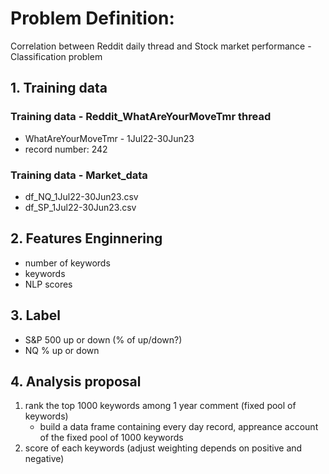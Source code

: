 # Problem Definition:
Correlation between Reddit daily thread and Stock market performance - Classification problem

## 1. Training data
### Training data - Reddit_WhatAreYourMoveTmr thread
 - WhatAreYourMoveTmr - 1Jul22-30Jun23
 - record number: 242

### Training data - Market_data
 - df_NQ_1Jul22-30Jun23.csv
 - df_SP_1Jul22-30Jun23.csv
   
## 2. Features Enginnering
- number of keywords
- keywords
- NLP scores

## 3. Label
- S&P 500 up or down (% of up/down?)
- NQ % up or down

## 4. Analysis proposal
1. rank the top 1000 keywords among 1 year comment (fixed pool of keywords)
   - build a data frame containing every day record, appreance account of the fixed pool of 1000 keywords
2. score of each keywords (adjust weighting depends on positive and negative)
